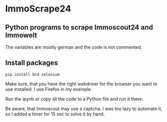 # ImmoScrape24
## Python programs to scrape Immoscout24 and Immowelt

The variables are mostly german and the code is not commented.

## Install packages
```
pip install bs4 selenium
```
Make sure, that you have the right webdriver for the browser you want to use installed. I use Firefox in my example.

Run the ipynb or copy all the code to a Python file and run it there.

Be aware, that Immoscout may use a captcha. I was too lazy to automate it, so I added a timer for 15 sec to solve it by hand.
